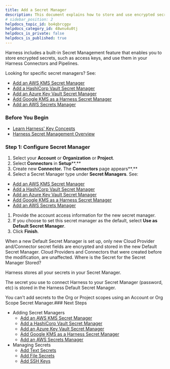 ```yaml
---
title: Add a Secret Manager
description: This document explains how to store and use encrypted secrets (such as access keys) using the built-in Harness Secrets Manager, AWS KMS, Google Cloud KMS, HashiCorp Vault, Azure Key Vault, CyberArk, and SSH via Kerberos.
# sidebar_position: 2
helpdocs_topic_id: bo4qbrcggv
helpdocs_category_id: 48wnu4u0tj
helpdocs_is_private: false
helpdocs_is_published: true
---
```


Harness includes a built-in Secret Management feature that enables you to store encrypted secrets, such as access keys, and use them in your Harness Connectors and Pipelines.

Looking for specific secret managers? See:

* [Add an AWS KMS Secret Manager](/article/pt52h8sb6z-add-an-aws-kms-secrets-manager)
* [Add a HashiCorp Vault Secret Manager](/article/s65mzbyags-add-hashicorp-vault)
* [Add an Azure Key Vault Secret Manager](/article/53jrd1cv4i-azure-key-vault)
* [Add Google KMS as a Harness Secret Manager](/article/cyyym9tbqt-add-google-kms-secrets-manager)
* [Add an AWS Secrets Manager](/article/a73o2cg3pe-add-an-aws-secret-manager)

### Before You Begin

* [Learn Harness' Key Concepts](/article/hv2758ro4e-learn-harness-key-concepts)
* [Harness Secret Management Overview](/article/hngrlb7rd6-harness-secret-manager-overview)

### Step 1: Configure Secret Manager

1. Select your **Account** or **Organization** or **Project**.
2. Select **Connectors** in **Setup****.**
3. Create new **Connector.** The **Connectors** page appears**.**
4. Select a Secret Manager type under **Secret Managers**. See:
* [Add an AWS KMS Secret Manager](/article/pt52h8sb6z-add-an-aws-kms-secrets-manager)
* [Add a HashiCorp Vault Secret Manager](/article/s65mzbyags-add-hashicorp-vault)
* [Add an Azure Key Vault Secret Manager](/article/53jrd1cv4i-azure-key-vault)
* [Add Google KMS as a Harness Secret Manager](/article/cyyym9tbqt-add-google-kms-secrets-manager)
* [Add an AWS Secrets Manager](/article/a73o2cg3pe-add-an-aws-secret-manager)
1. Provide the account access information for the new secret manager.
2. If you choose to set this secret manager as the default, select **Use as Default Secret Manager**.
3. Click **Finish**.

When a new Default Secret Manager is set up, only new Cloud Provider and/Connector secret fields are encrypted and stored in the new Default Secret Manager. Cloud Providers and Connectors that were created before the modification, are unaffected. Where is the Secret for the Secret Manager Stored?

Harness stores all your secrets in your Secret Manager.

The secret you use to connect Harness to your Secret Manager (password, etc) is stored in the Harness Default Secret Manager.

You can't add secrets to the Org or Project scopes using an Account or Org Scope Secret Manager.### Next Steps

* Adding Secret Managers
	+ [Add an AWS KMS Secret Manager](/article/pt52h8sb6z-add-an-aws-kms-secrets-manager)
	+ [Add a HashiCorp Vault Secret Manager](/article/s65mzbyags-add-hashicorp-vault)
	+ [Add an Azure Key Vault Secret Manager](/article/53jrd1cv4i-azure-key-vault)
	+ [Add Google KMS as a Harness Secret Manager](/article/cyyym9tbqt-add-google-kms-secrets-manager)
	+ [Add an AWS Secrets Manager](/article/a73o2cg3pe-add-an-aws-secret-manager)
* Managing Secrets
	+ [Add Text Secrets](/article/osfw70e59c-add-use-text-secrets)
	+ [Add File Secrets](/article/77tfo7vtea-add-file-secrets)
	+ [Add SSH Keys](/article/xmp9j0dk8b-add-use-ssh-secrets)

